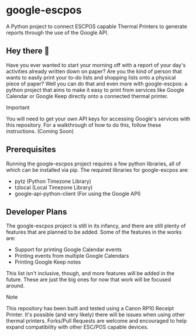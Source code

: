 # google-escpos
A Python project to connect ESCPOS capable Thermal Printers to generate reports through the use of the Google API. 

## Hey there 👋
Have you ever wanted to start your morning off with a report of your day's activities already written down on paper? Are you the kind of person that wants to easily print your to-do lists and shopping lists onto a physical piece of paper? Well you can do that and even more with google-escpos: a python project that aims to make it easy to print from services like Google Calendar or Google Keep directly onto a connected thermal printer.

> [!IMPORTANT]  
> You will need to get your own API keys for accessing Google's services with this repository. For a walkthrough of how to do this, follow these instructions. (Coming Soon)

## Prerequisites
Running the google-escpos project requires a few python libraries, all of which can be installed via pip. The required libraries for google-escpos are:
- pytz (Python Timezone Library)
- tzlocal (Local Timezone Library)
- google-api-python-client (For using the Google API)

## Developer Plans
The google-escpos project is still in its infancy, and there are still plenty of features that are planned to be added. Some of the features in the works are:
- Support for printing Google Calendar events
- Printing events from multiple Google Calendars
- Printing Google Keep notes

This list isn't inclusive, though, and more features will be added in the future. These are just the big ones for now that work will be focused around.

> [!NOTE]  
> This repository has been built and tested using a Canon RP10 Receipt Printer. It's possible (and very likely) there will be issues when using other thermal printers. Forks/Pull Requests are welcome and encouraged to help expand compatibility with other ESC/POS capable devices.
